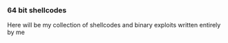 ###  64 bit shellcodes
Here will be my collection of shellcodes and binary exploits written entirely by me

